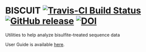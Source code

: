# BISCUIT [![Travis-CI Build Status](https://travis-ci.org/zwdzwd/biscuit.svg?branch=master)](https://travis-ci.org/zwdzwd/biscuit) [![GitHub release](https://img.shields.io/github/release/zwdzwd/biscuit.svg)](https://github.com/zwdzwd/biscuit/releases/latest) [![DOI](https://zenodo.org/badge/doi/10.5281/zenodo.48262.svg)](http://dx.doi.org/10.5281/zenodo.48262)

Utilities to help analyze bisulfite-treated sequence data

User Guide is available [here](https://github.com/zwdzwd/biscuit/wiki).
